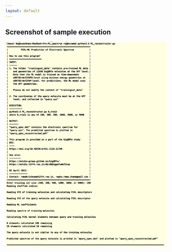 ```yaml
---
layout: default
---
```




## Screenshot of sample execution
![image](sample_output/output_screenshot.png)
